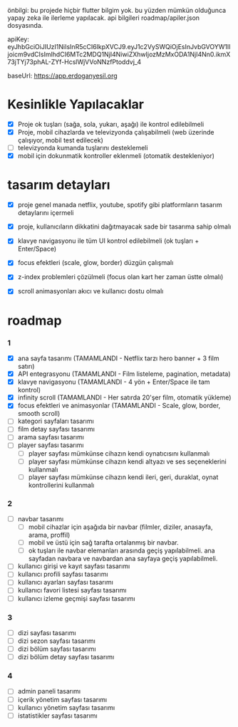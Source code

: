 önbilgi: bu projede hiçbir flutter bilgim yok. bu yüzden mümkün olduğunca yapay zeka ile ilerleme yapılacak. api bilgileri roadmap/apiler.json dosyasında.


apiKey: eyJhbGciOiJIUzI1NiIsInR5cCI6IkpXVCJ9.eyJ1c2VySWQiOjEsInJvbGVOYW1lIjoicm9vdCIsImlhdCI6MTc2MDQ1NjI4NiwiZXhwIjozMzMxODA1NjI4Nn0.ikmX73jTYj73phAL-ZYf-HcslWjVVoNNzfPtoddvj_4

baseUrl: https://app.erdoganyesil.org

# Kesinlikle Yapılacaklar
- [x] Proje ok tuşları (sağa, sola, yukarı, aşağı) ile kontrol edilebilmeli
- [x] Proje, mobil cihazlarda ve televizyonda çalışabilmeli (web üzerinde çalışıyor, mobil test edilecek)
- [ ] televizyonda kumanda tuşlarını desteklemeli
- [x] mobil için dokunmatik kontroller eklenmeli (otomatik destekleniyor)

# tasarım detayları
- [x] proje genel manada netflix, youtube, spotify gibi platformların tasarım detaylarını içermeli
- [x] proje, kullanıcıların dikkatini dağıtmayacak sade bir tasarıma sahip olmalı
- [x] klavye navigasyonu ile tüm UI kontrol edilebilmeli (ok tuşları + Enter/Space)
- [x] focus efektleri (scale, glow, border) düzgün çalışmalı
- [x] z-index problemleri çözülmeli (focus olan kart her zaman üstte olmalı)
- [x] scroll animasyonları akıcı ve kullanıcı dostu olmalı


# roadmap
### 1
- [x] ana sayfa tasarımı (TAMAMLANDI - Netflix tarzı hero banner + 3 film satırı)
- [x] API entegrasyonu (TAMAMLANDI - Film listeleme, pagination, metadata)
- [x] klavye navigasyonu (TAMAMLANDI - 4 yön + Enter/Space ile tam kontrol)
- [x] infinity scroll (TAMAMLANDI - Her satırda 20'şer film, otomatik yükleme)
- [x] focus efektleri ve animasyonlar (TAMAMLANDI - Scale, glow, border, smooth scroll)
- [ ] kategori sayfaları tasarımı
- [ ] film detay sayfası tasarımı
- [ ] arama sayfası tasarımı
- [ ] player sayfası tasarımı
    - [ ] player sayfası mümkünse cihazın kendi oynatıcısını kullanmalı
    - [ ] player sayfası mümkünse cihazın kendi altyazı ve ses seçeneklerini kullanmalı
    - [ ] player sayfası mümkünse cihazın kendi ileri, geri, duraklat, oynat kontrollerini kullanmalı
### 2
- [ ] navbar tasarımı
    - [ ] mobil cihazlar için aşağıda bir navbar (filmler, diziler, anasayfa, arama, proffil)
    - [ ] mobil ve üstü için sağ tarafta ortalanmış bir navbar.
    - [ ] ok tuşları ile navbar elemanları arasında geçiş yapılabilmeli. ana sayfadan navbara ve navbardan ana sayfaya geçiş yapılabilmeli.
- [ ] kullanıcı girişi ve kayıt sayfası tasarımı
- [ ] kullanıcı profili sayfası tasarımı
- [ ] kullanıcı ayarları sayfası tasarımı
- [ ] kullanıcı favori listesi sayfası tasarımı
- [ ] kullanıcı izleme geçmişi sayfası tasarımı
### 3
- [ ] dizi sayfası tasarımı
- [ ] dizi sezon sayfası tasarımı
- [ ] dizi bölüm sayfası tasarımı
- [ ] dizi bölüm detay sayfası tasarımı
### 4
- [ ] admin paneli tasarımı
- [ ] içerik yönetim sayfası tasarımı
- [ ] kullanıcı yönetim sayfası tasarımı
- [ ] istatistikler sayfası tasarımı
